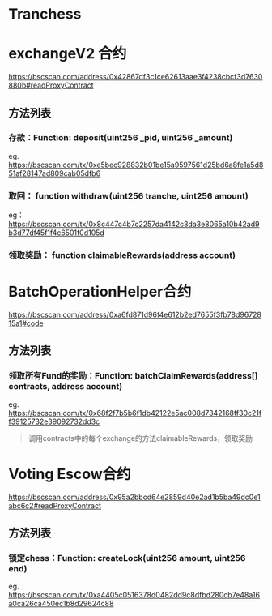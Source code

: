 # Tranchess

# exchangeV2 合约
https://bscscan.com/address/0x42867df3c1ce62613aae3f4238cbcf3d7630880b#readProxyContract
## 方法列表
### 存款：Function: deposit(uint256 _pid, uint256 _amount) 
eg. https://bscscan.com/tx/0xe5bec928832b01be15a9597561d25bd6a8fe1a5d851af28147ad809cab05dfb6
### 取回： function withdraw(uint256 tranche, uint256 amount) 
eg：https://bscscan.com/tx/0x8c447c4b7c2257da4142c3da3e8065a10b42ad9b3d77df45f1f4c6501f0d105d
### 领取奖励： function claimableRewards(address account)


# BatchOperationHelper合约
https://bscscan.com/address/0xa6fd871d96f4e612b2ed7655f3fb78d9672815a1#code
## 方法列表
### 领取所有Fund的奖励：Function: batchClaimRewards(address[] contracts, address account) 
eg. https://bscscan.com/tx/0x68f2f7b5b6f1db42122e5ac008d7342168ff30c21ff39125732e39092732dd3c
> 调用contracts中的每个exchange的方法claimableRewards，领取奖励

# Voting Escow合约
https://bscscan.com/address/0x95a2bbcd64e2859d40e2ad1b5ba49dc0e1abc6c2#readProxyContract

## 方法列表
### 锁定chess：Function: createLock(uint256 amount, uint256 end)
eg. https://bscscan.com/tx/0xa4405c0516378d0482dd9c8dfbd280cb7e48a16a0ca26ca450ec1b8d29624c88